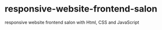 # responsive-website-frontend-salon
responsive website frontend salon with Html, CSS and JavaScript

